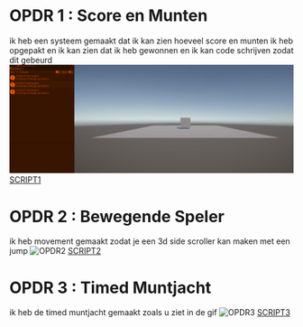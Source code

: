 # OPDR 1 : Score en Munten
ik heb een systeem gemaakt dat ik kan zien hoeveel score en munten ik heb opgepakt en ik kan zien dat ik heb gewonnen en ik kan code schrijven zodat dit gebeurd
![OPDR1](OPDR1.gif)
[SCRIPT1](Assets/Les1.cs)
# OPDR 2 : Bewegende Speler
ik heb movement gemaakt zodat je een 3d side scroller kan maken met een jump
![OPDR2](OPDR2.gif)
[SCRIPT2](Assets/Playercontroller.cs)
# OPDR 3 : Timed Muntjacht
ik heb de timed muntjacht gemaakt zoals u ziet in de gif 
![OPDR3](OPDR3.gif)
[SCRIPT3](Assets/Gamemanager.cs)